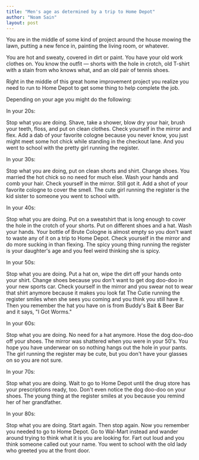 ```yaml
---
title: "Men's age as determined by a trip to Home Depot"
author: "Noam Sain"
layout: post
---
```


You are in the middle of some kind of project around the house mowing the lawn, putting a new fence in, painting the living room, or whatever.

You are hot and sweaty, covered in dirt or paint. You have your old work clothes on. You know the outfit — shorts with the hole in crotch, old T-shirt with a stain from who knows what, and an old pair of tennis shoes.

Right in the middle of this great home improvement project you realize you need to run to Home Depot to get some thing to help complete the job.

Depending on your age you might do the following:

In your 20s:

Stop what you are doing. Shave, take a shower, blow dry your hair, brush your teeth, floss, and put on clean clothes. Check yourself in the mirror and flex. Add a dab of your favorite cologne because you never know, you just might meet some hot chick while standing in the checkout lane. And you went to school with the pretty girl running the register.

In your 30s:

Stop what you are doing, put on clean shorts and shirt. Change shoes. You married the hot chick so no need for much else. Wash your hands and comb your hair. Check yourself in the mirror. Still got it. Add a shot of your favorite cologne to cover the smell. The cute girl running the register is the kid sister to someone you went to school with.

In your 40s:

Stop what you are doing. Put on a sweatshirt that is long enough to cover the hole in the crotch of your shorts. Put on different shoes and a hat. Wash your hands. Your bottle of Brute Cologne is almost empty so you don't want to waste any of it on a trip to Home Depot. Check yourself in the mirror and do more sucking in than flexing. The spicy young thing running the register is your daughter's age and you feel weird thinking she is spicy.

In your 50s:

Stop what you are doing. Put a hat on, wipe the dirt off your hands onto your shirt. Change shoes because you don't want to get dog doo-doo in your new sports car. Check yourself in the mirror and you swear not to wear that shirt anymore because it makes you look fat The Cutie running the register smiles when she sees you coming and you think you still have it. Then you remember the hat you have on is from Buddy's Bait &amp; Beer Bar and it says, "I Got Worms."

In your 60s:

Stop what you are doing. No need for a hat anymore. Hose the dog doo-doo off your shoes. The mirror was shattered when you were in your 50's. You hope you have underwear on so nothing hangs out the hole in your pants. The girl running the register may be cute, but you don't have your glasses on so you are not sure.

In your 70s:

Stop what you are doing. Wait to go to Home Depot until the drug store has your prescriptions ready, too. Don't even notice the dog doo-doo on your shoes. The young thing at the register smiles at you because you remind her of her grandfather.

In your 80s:

Stop what you are doing. Start again. Then stop again. Now you remember you needed to go to Home Depot. Go to Wal-Mart instead and wander around trying to think what it is you are looking for. Fart out loud and you think someone called out your name. You went to school with the old lady who greeted you at the front door.

